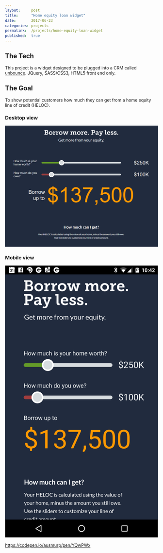 ```yaml
---
layout:     post
title:      "Home equity loan widget"
date:       2017-06-23
categories: projects
permalink:  /projects/home-equity-loan-widget
published:  true
---
```

## The Tech
This project is a widget designed to be plugged into a CRM called [unbounce](https://unbounce.com/). JQuery, SASS/CSS3, HTML5 front end only.

## The Goal
To show potential customers how much they can get from a home equity line of credit (HELOC).

### Desktop view
![Image](/assets/images/posts/home-equity-loan-widget-1.png)

### Mobile view
![Image](/assets/images/posts/home-equity-loan-widget-2.png)

<https://codepen.io/ausmurp/pen/YQwPWx>